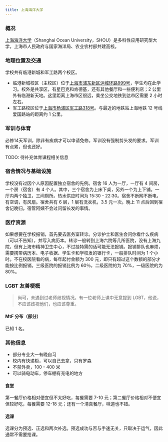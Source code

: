 ```yaml
---
title: 上海海洋大学
---
```


### 概况

[上海海洋大学](https://www.shou.edu.cn/)（Shanghai Ocean University，SHOU）是多科性应用研究型大学，上海市人民政府与国家海洋局、农业农村部共建高校。

### 地理位置及交通

学校共有临港新城和军工路两个校区。

-	临港新城校区（主校区）位于[上海市浦东新区沪城环路999号](https://amap.com/place/B00155K8GN)，学生均在此学习。校外是共享区，有星巴克和肯德基，还有其他餐厅和一些便利店；2 公里外有临港新天地。这里距离上海市区很远，乘坐公交地铁到达市区需要 2 小时左右。
-	军工路校区位于[上海市杨浦区军工路318号](https://amap.com/place/B00155N15O)。与最近的地铁站上海地铁 12 号线爱国路站的距离约 1 公里。

### 军训与体育

必修14天军训，除非有疾病才可以申请免修。军训没有强制剪头发的要求。军训有点累，但也还好。

TODO: 待补充体育课程相关信息

### 宿舍情况与基础设施

学校没有过因个人原因配置独立宿舍的先例。宿舍 16 人为一厅，一厅有 4 间房，一个房（宿舍）有 4 个人。其中，三个宿舍为上床下桌，另外一个为上下铺。一厅内两个独卫，三间厕所。热水供应时间为 15:30 - 22:30。宿舍不断网不断电，有空调，有风扇。宿舍共有 6 层，1 层有洗衣机，3.5 元一次。晚上 11 点后回到宿舍记晚归。宿管阿姨不会过问留长发的事情。

### 医疗资源

如果想要在学校报销，首先要去医务室转诊。分诊护士和医生会问你看什么疾病（可以不告知），并写入病历本。转诊一般转到上海六院等几所医院，没有上海九院，但有上海市精神卫生中心，不过挂特需的话可能无法报销。报销排队也麻烦，需要携带病历本、电子收据、学生卡和学校发的银行卡，一般排队时间为 1 个小时。不在校医院看的病，每年起付金额为 300 元，即只有超过这个数额的部分才能按比例报销。三级医院的报销比例为 60％，二级医院的为 70%，一级医院的为 80%。

### LGBT 友善梗概

> 尚可，未遇到过老师歧视情况。有一位老师上课中无意提到 LGBT，他说，不应该歧视他们，也应该尊重。

#### MtF 分布（部分）

已知 1 名。

### 其他信息

-	部分专业大一有晚自习
-	校内有快递柜，可以自己去拿，只有罗森
-	不禁外卖，100 - 400 米
-	可以骑电动车，停车棚有充电的地方

#### 食堂

第一餐厅价格相对便宜但不太好吃，每餐需要 7-10 元；第二餐厅价格相对不便宜但较好吃，每餐需要 12-18 元；还有一个清真餐厅，味道也不错。

#### 选课

选课分为预选、正选和两次补选。预选成功与否与手速无关，只取决于运气，因此通常不需要抢课。
